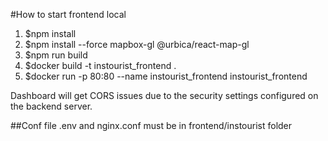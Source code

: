#How to start frontend local
1. $npm install
2. $npm install --force mapbox-gl @urbica/react-map-gl
3. $npm run build
4. $docker build -t instourist_frontend .
5. $docker run -p 80:80 --name instourist_frontend instourist_frontend

Dashboard will get CORS issues due to the security settings configured on the backend server.

##Conf file
.env and nginx.conf must be in frontend/instourist folder

